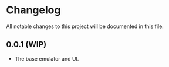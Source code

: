# Changelog

All notable changes to this project will be documented in this file.

## 0.0.1 (WIP)

- The base emulator and UI.
